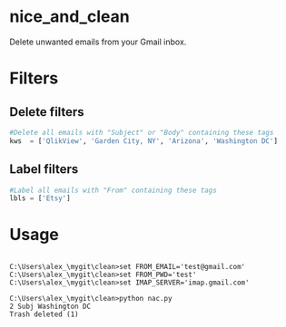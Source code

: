 # nice_and_clean
Delete unwanted emails from your Gmail inbox.


# Filters

## Delete filters


```Python
#Delete all emails with "Subject" or "Body" containing these tags
kws  = ['QlikView', 'Garden City, NY', 'Arizona', 'Washington DC']
```

## Label filters


```Python
#Label all emails with "From" containing these tags
lbls = ['Etsy']
```

# Usage

```

C:\Users\alex_\mygit\clean>set FROM_EMAIL='test@gmail.com'
C:\Users\alex_\mygit\clean>set FROM_PWD='test'
C:\Users\alex_\mygit\clean>set IMAP_SERVER='imap.gmail.com'

C:\Users\alex_\mygit\clean>python nac.py
2 Subj Washington DC
Trash deleted (1)
```

